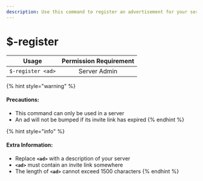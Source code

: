 ```yaml
---
description: Use this command to register an advertisement for your server
---
```


# $-register

| Usage | Permission Requirement |
| :---: | :---: |
| `$-register <ad>` | Server Admin |

{% hint style="warning" %}
#### Precautions:

* This command can only be used in a server
* An ad will not be bumped if its invite link has expired
{% endhint %}

{% hint style="info" %}
#### Extra Information:

*  Replace **`<ad>`** with a description of your server
*  **`<ad>`** must contain an invite link somewhere
*  The length of **`<ad>`** cannot exceed 1500 characters
{% endhint %}



